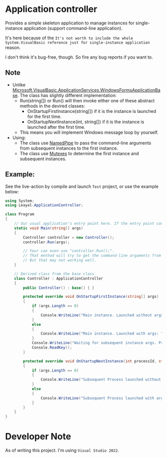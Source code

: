 # Application controller
Provides a simple skeleton application to manage instances for single-instance application (support command-line application).

It's here because of the `It's not worth to include the whole System.VisualBasic reference just for single-instance application` reason.

I don't think it's bug-free, though. So fire any bug reports if you want to.

## Note
* Unlike [Microsoft.VisualBasic.ApplicationServices.WindowsFormsApplicationBase](https://docs.microsoft.com/en-us/dotnet/api/microsoft.visualbasic.applicationservices.windowsformsapplicationbase?view=netframework-4.0). The class has slightly different implementation:
  * Run(string[]) or Run() will then invoke either one of these abstract methods in the devired classes:
    * OnStartupFirstInstance(string[]) if it is the instance is launched for the first time.
	* OnStartupNextInstance(int, string[]) if it is the instance is launched after the first time.
  * This means you will implement Windows message loop by yourself.
* Using:
  * The class use [NamedPipe](https://docs.microsoft.com/en-us/dotnet/standard/io/how-to-use-named-pipes-for-network-interprocess-communication) to pass the command-line arguments from subsequent instances to the first instance.
  * The class use [Mutexes](https://docs.microsoft.com/en-us/dotnet/standard/threading/mutexes) to determine the first instance and subsequent instances.

## Example:
See the live-action by compile and launch `Test` project, or use the example below:
```csharp
using System;
using Leayal.ApplicationController;

class Program
{
    // Our usual application's entry point here. If the entry point configuration is not changed.
    static void Main(string[] args)
    {
        Controller controller = new Controller();
        controller.Run(args);

        // Your can even use "controller.Run();".
        // That method will try to get the command-line arguments from System.Environment.GetCommandLineArgs().
        // But that may not working well.
    }

    // Derived class from the base class
    class Controller : ApplicationController
    {
        public Controller() : base() { }

        protected override void OnStartupFirstInstance(string[] args)
        {
            if (args.Length == 0)
            {
                Console.WriteLine("Main instance. Launched without args.");
            }
            else
            {
                Console.WriteLine("Main instance. Launched with args: " + string.Join(";", args));
            }
            Console.WriteLine("Waiting for subsequent instance args. Press any key to exit.");
            Console.ReadKey();
        }

        protected override void OnStartupNextInstance(int processId, string[] args)
        {
            if (args.Length == 0)
            {
                Console.WriteLine("Subsequent Process launched without args.");
            }
            else
            {
                Console.WriteLine("Subsequent Process launched with args: " + string.Join(";", args));
            }
        }
    }
}
```

# Developer Note
As of writing this project. I'm using `Visual Studio 2022`.